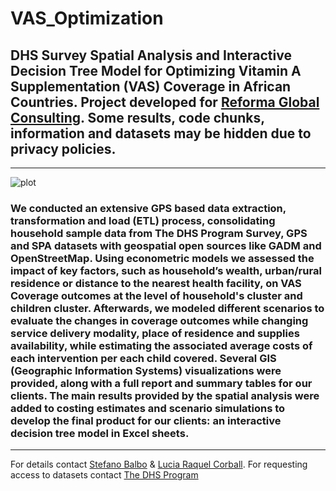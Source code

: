 # VAS_Optimization
## DHS Survey Spatial Analysis and Interactive Decision Tree Model for Optimizing Vitamin A Supplementation (VAS) Coverage in African Countries. Project developed for [Reforma Global Consulting](https://www.linkedin.com/company/reformaglobalconsulting/). Some results, code chunks, information and datasets may be hidden due to privacy policies.
-----------------------------------------------------------------------------------------------------------------------------------------------
![plot](https://github.com/StefanoBalbo/VAS_Optimization/VAS_Coverage/maps/VAS_Coverage_Above24_DRC.png)
### We conducted an extensive GPS based data extraction, transformation and load (ETL) process, consolidating household sample data from The DHS Program Survey, GPS and SPA datasets with geospatial open sources like GADM and OpenStreetMap. Using econometric models we assessed the impact of key factors, such as household’s wealth, urban/rural residence or distance to the nearest health facility, on VAS Coverage outcomes at the level of household's cluster and children cluster. Afterwards, we modeled different scenarios to evaluate the changes in coverage outcomes while changing service delivery modality, place of residence and supplies availability, while estimating the associated average costs of each intervention per each child covered. Several GIS (Geographic Information Systems) visualizations were provided, along with a full report and summary tables for our clients. The main results provided by the spatial analysis were added to costing estimates and scenario simulations to develop the final product for our clients: an interactive decision tree model in Excel sheets.
-----------------------------------------------------------------------------------------------------------------------------------------------
For details contact [Stefano Balbo](https://www.linkedin.com/in/stefano-balbo13/) & [Lucia Raquel Corball](https://www.linkedin.com/in/lucia-raquel-corball-455499133/). For requesting access to datasets contact [The DHS Program](https://dhsprogram.com/)

